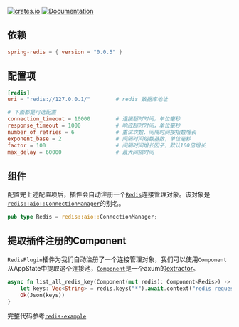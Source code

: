 [![crates.io](https://img.shields.io/crates/v/spring-redis.svg)](https://crates.io/crates/spring-redis)
[![Documentation](https://docs.rs/spring-redis/badge.svg)](https://docs.rs/spring-redis)

## 依赖

```toml
spring-redis = { version = "0.0.5" }
```

## 配置项

```toml
[redis]
uri = "redis://127.0.0.1/"        # redis 数据库地址

# 下面都是可选配置
connection_timeout = 10000        # 连接超时时间，单位毫秒
response_timeout = 1000           # 响应超时时间，单位毫秒
number_of_retries = 6             # 重试次数，间隔时间按指数增长
exponent_base = 2                 # 间隔时间指数基数，单位毫秒
factor = 100                      # 间隔时间增长因子，默认100倍增长
max_delay = 60000                 # 最大间隔时间
```

## 组件

配置完上述配置项后，插件会自动注册一个[`Redis`](https://docs.rs/spring-redis/latest/spring_redis/type.Redis.html)连接管理对象。该对象是[`redis::aio::ConnectionManager`](https://docs.rs/redis/latest/redis/aio/struct.ConnectionManager.html)的别名。

```rust
pub type Redis = redis::aio::ConnectionManager;
```

## 提取插件注册的Component

`RedisPlugin`插件为我们自动注册了一个连接管理对象，我们可以使用`Component`从AppState中提取这个连接池，[`Component`](https://docs.rs/spring-web/latest/spring_web/extractor/struct.Component.html)是一个axum的[extractor](https://docs.rs/axum/latest/axum/extract/index.html)。

```rust
async fn list_all_redis_key(Component(mut redis): Component<Redis>) -> Result<impl IntoResponse> {
    let keys: Vec<String> = redis.keys("*").await.context("redis request failed")?;
    Ok(Json(keys))
}
```

完整代码参考[`redis-example`](https://github.com/spring-rs/spring-rs/tree/master/examples/redis-example)
